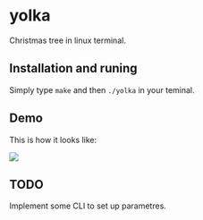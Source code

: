 # yolka
Christmas tree in linux terminal.

## Installation and runing
Simply type `make` and then `./yolka` in your teminal.

## Demo
This is how it looks like:

![](https://media.giphy.com/media/3oFzmswfvpuUal4V8Y/giphy.gif)
 
 ## TODO
 Implement some CLI to set up parametres.
